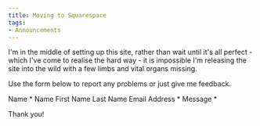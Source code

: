 ```yaml
---
title: Moving to Squarespace
tags:
- Announcements
---
```


I'm in the middle of setting up this site, rather than wait until it's all perfect - which I've come to realise the hard way - it is 
impossible I'm releasing the site into the wild with a few limbs and vital organs missing.

Use the form below to report any problems or just give me feedback.

Name 
* 
Name 
First Name 
Last Name 
Email Address 
* 
Message 
* 
 
Thank you!
